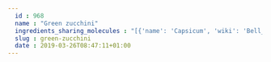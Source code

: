 ```yaml
---
  id : 968
  name : "Green zucchini"
  ingredients_sharing_molecules : "[{'name': 'Capsicum', 'wiki': 'Bell_pepper', 'id': 362, 'category': 'Vegetable Fruit', 'common_molecules': [89594, 5280443, 5280598, 6054, 7284, 527, 9064, 8094, 638278, 6072, 8468, 6202, 5363388, 994, 644104, 5280511, 650, 5367719, 13144, 4788, 637775, 61020, 247, 8452, 853433, 72276, 638011, 1889, 15394, 5280445, 637566, 240, 33931, 5365811, 8130, 798, 6569, 441005, 72277, 6561, 65084, 637542, 441484, 107971, 5284639, 10448, 338, 7288, 8723, 11552, 79803, 1110, 6050, 6986, 5318042, 107905, 31260, 1182, 2345, 5280863, 784, 8857, 876, 439341, 7150, 5280343, 1549026, 126, 998, 7847, 445070, 768, 323, 1183, 9862, 5281708, 637511, 65064, 5284503, 802, 180, 72, 61503, 643941, 999, 439246, 244, 8768, 26447, 439263, 1130, 454, 107, 878, 444539, 18635, 7858, 10393, 5315892, 602, 11509, 6184, 643779, 6251, 439533, 11128, 7654]}, {'name': 'Peas', 'wiki': 'Pea', 'id': 288, 'category': 'Legume', 'common_molecules': [89594, 5280443, 5280598, 6054, 7284, 527, 9064, 8094, 638278, 6072, 8468, 6202, 5363388, 994, 644104, 5280511, 650, 5367719, 13144, 4788, 637775, 61020, 247, 8452, 853433, 72276, 638011, 1889, 15394, 5280445, 637566, 240, 33931, 5365811, 8130, 798, 6569, 441005, 72277, 6561, 65084, 637542, 441484, 107971, 5284639, 10448, 338, 7288, 8723, 11552, 79803, 1110, 6050, 6986, 5318042, 107905, 31260, 2345, 5280863, 784, 8857, 439341, 7150, 5280343, 1549026, 126, 998, 7847, 445070, 768, 323, 1183, 9862, 5281708, 637511, 65064, 5284503, 802, 180, 72, 61503, 643941, 999, 439246, 244, 8768, 26447, 439263, 1130, 454, 107, 878, 444539, 18635, 7858, 10393, 5315892, 602, 11509, 6184, 643779, 6251, 439533, 11128, 7654]}, {'name': 'Green Beans', 'wiki': 'Green_bean', 'id': 342, 'category': 'Vegetable', 'common_molecules': [89594, 5280443, 5280598, 6054, 7284, 527, 9064, 8094, 638278, 6072, 8468, 6202, 5363388, 994, 644104, 5280511, 650, 5367719, 13144, 4788, 637775, 61020, 247, 8452, 853433, 72276, 638011, 1889, 15394, 5280445, 637566, 240, 33931, 5365811, 8130, 798, 6569, 441005, 72277, 6561, 65084, 637542, 441484, 107971, 5284639, 10448, 338, 7288, 8723, 11552, 79803, 1110, 6050, 6986, 5318042, 107905, 31260, 2345, 5280863, 784, 8857, 876, 439341, 7150, 5280343, 1549026, 126, 998, 7847, 445070, 768, 323, 1183, 9862, 5281708, 637511, 65064, 5284503, 802, 180, 72, 61503, 643941, 999, 439246, 244, 8768, 26447, 439263, 1130, 454, 107, 878, 444539, 18635, 7858, 10393, 5315892, 11509, 6184, 643779, 6251, 439533, 11128, 7654]}, {'name': 'Lettuce', 'wiki': 'Lettuce', 'id': 346, 'category': 'Vegetable', 'common_molecules': [89594, 5280443, 5280598, 6054, 7284, 527, 9064, 8094, 638278, 6072, 8468, 6202, 5363388, 994, 644104, 5280511, 650, 5367719, 13144, 4788, 637775, 61020, 247, 8452, 853433, 72276, 638011, 1889, 15394, 5280445, 637566, 240, 33931, 5365811, 8130, 798, 6569, 441005, 72277, 6561, 65084, 637542, 441484, 107971, 5284639, 10448, 338, 7288, 8723, 11552, 79803, 1110, 6050, 6986, 5318042, 107905, 31260, 2345, 5280863, 784, 8857, 876, 439341, 7150, 5280343, 1549026, 126, 998, 7847, 445070, 768, 323, 1183, 9862, 5281708, 637511, 65064, 5284503, 802, 180, 72, 61503, 643941, 999, 439246, 244, 8768, 26447, 439263, 1130, 454, 107, 878, 444539, 18635, 7858, 10393, 5315892, 11509, 6184, 643779, 6251, 439533, 11128, 7654]}, {'name': 'Broccoli', 'wiki': 'Broccoli', 'id': 351, 'category': 'Cabbage', 'common_molecules': [89594, 5280443, 5280598, 6054, 7284, 527, 9064, 8094, 638278, 6072, 8468, 6202, 5363388, 994, 644104, 5280511, 650, 5367719, 13144, 4788, 637775, 61020, 247, 8452, 853433, 72276, 638011, 1889, 15394, 5280445, 637566, 240, 33931, 5365811, 8130, 798, 6569, 441005, 72277, 6561, 65084, 637542, 441484, 107971, 5284639, 10448, 338, 7288, 8723, 11552, 79803, 1110, 6050, 6986, 5318042, 107905, 31260, 2345, 5280863, 784, 8857, 876, 439341, 7150, 5280343, 1549026, 126, 998, 7847, 445070, 768, 323, 1183, 9862, 5281708, 637511, 65064, 5284503, 802, 180, 72, 61503, 643941, 999, 439246, 244, 8768, 26447, 439263, 1130, 454, 107, 878, 444539, 18635, 7858, 10393, 5315892, 11509, 6184, 643779, 6251, 439533, 11128, 7654]}]"
  slug : green-zucchini
  date : 2019-03-26T08:47:11+01:00
---
```



